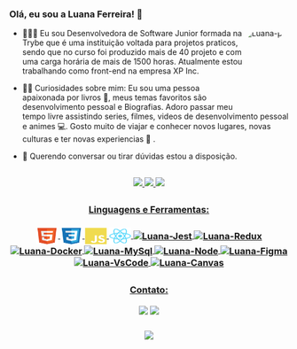 ### Olá, eu sou a Luana Ferreira! 🌆

<div align="center">
 <img align="right" alt="Luana-pic" height="150" style="border-radius:50px;" src="https://media.giphy.com/media/qf4KW5nIn4MBNgDiwn/giphy.gif">
 </div>
 
 - 👩🏻‍💻 Eu sou Desenvolvedora de Software Junior formada na Trybe que é uma instituição voltada para projetos praticos, sendo que no curso foi produzido mais de 40 projeto e com uma carga horária de mais de 1500 horas. Atualmente estou trabalhando como front-end na empresa XP Inc. 
 
 - 👩🏻 Curiosidades sobre mim: Eu sou uma pessoa apaixonada por livros 📕, meus temas favoritos são desenvolvimento pessoal e Biografias. Adoro passar meu tempo livre assistindo series, filmes, videos de desenvolvimento pessoal e animes 💻. Gosto muito de viajar e conhecer novos lugares, novas culturas e ter novas experiencias 🧳 . 
 
 - 🌷 Querendo conversar ou tirar dúvidas estou a disposição.  
 
 
## 

<div align="center">
  <a href="https://github.com/Luana0308">
  <img height="150em" src="http://github-readme-streak-stats.herokuapp.com?user=Luana0308&theme=dracula&hide_border=true&date_format=j%20M%5B%20Y%5D&stroke=1F6FEB&dates=58A6FF&fire=1F6FEB&ring=58A6FF">
  <img height="150em" src="https://github-readme-stats.vercel.app/api/top-langs/?username=Luana0308&layout=compact&langs_count=7&theme=dracula&hide_border=true"/>
   <img  height="150em" src="https://github-readme-stats.vercel.app/api?username=Luana0308&show_icons=true&theme=dracula" />
</div>

 ##
 
  <div align="center">
   <h3 align="center"> Linguagens e Ferramentas:<h3>
    <img align="center" alt="Luana-HTML" height="30" width="40"src="https://raw.githubusercontent.com/devicons/devicon/master/icons/html5/html5-original.svg">
  <img align="center" alt="Luana-CSS" height="30" width="40" src="https://raw.githubusercontent.com/devicons/devicon/master/icons/css3/css3-original.svg">
  <img align="center" alt="Luana-Js" height="30" width="40" src="https://raw.githubusercontent.com/devicons/devicon/master/icons/javascript/javascript-plain.svg">
  <img align="center" alt="Luana-React" height="30" width="40" src="https://raw.githubusercontent.com/devicons/devicon/master/icons/react/react-original.svg">
  <img align="center" alt="Luana-Jest" height="30" width="40" src="https://cdn.jsdelivr.net/gh/devicons/devicon/icons/jest/jest-plain.svg" />
   <img align="center" alt="Luana-Redux" height="30" width="40" src="https://cdn.jsdelivr.net/gh/devicons/devicon/icons/redux/redux-original.svg" />
  <img align="center" alt="Luana-Docker" height="30" width="40" src="https://cdn.jsdelivr.net/gh/devicons/devicon/icons/docker/docker-original.svg" />
  <img align="center" alt="Luana-MySql" height="30" width="40" src="https://cdn.jsdelivr.net/gh/devicons/devicon/icons/mysql/mysql-original-wordmark.svg" />
  <img align="center" alt="Luana-Node" height="30" width="40" src="https://cdn.jsdelivr.net/gh/devicons/devicon/icons/nodejs/nodejs-original-wordmark.svg" />       
  <img align="center" alt="Luana-Figma" height="30" width="40" src="https://cdn.jsdelivr.net/gh/devicons/devicon/icons/figma/figma-original.svg" />
  <img align="center" alt="Luana-VsCode" height="30" width="40" src="https://cdn.jsdelivr.net/gh/devicons/devicon/icons/vscode/vscode-original.svg" />
   <img align="center" alt="Luana-Canvas" height="30" width="40" src="https://cdn.jsdelivr.net/gh/devicons/devicon/icons/canva/canva-original.svg" />

  </div>

 ##
 
  <div align="center">
   <h3>Contato:</h3>
  <a href="mailto:luanaff2008@gmail.com"><img align="center" src="https://img.shields.io/badge/-Gmail-%23333?style=for-the-badge&logo=gmail&logoColor=white" target="_blank"></a>
  <a href="https://www.linkedin.com/in/luana-fatima-ferreira/" target="_blank"><img align="center" src="https://img.shields.io/badge/-LinkedIn-%230077B5?style=for-the-badge&logo=linkedin&logoColor=white" target="_blank"></a> 

 ##
   
  ![](https://komarev.com/ghpvc/?username=Luana0308&color=blueviolet)

 </div>
 
 
  
